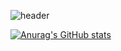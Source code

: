 ![header](https://capsule-render.vercel.app/api?type=venom&height=300&color=gradient&text=ASP.NET%20Core%20Developer&reversal=false&fontSize=35&textBg=false&fontColor=f08080&fontAlign=50)

[![Anurag's GitHub stats](https://github-readme-stats.vercel.app/api?username=Doneformee)](https://github.com/anuraghazra/github-readme-stats)
<!--
**Doneformee/Doneformee** is a ✨ _special_ ✨ repository because its `README.md` (this file) appears on your GitHub profile.

Here are some ideas to get you started:

- 🔭 I’m currently working on ...
- 🌱 I’m currently learning ...
- 👯 I’m looking to collaborate on ...
- 🤔 I’m looking for help with ...
- 💬 Ask me about ...
- 📫 How to reach me: ...
- 😄 Pronouns: ...
- ⚡ Fun fact: ...
-->

